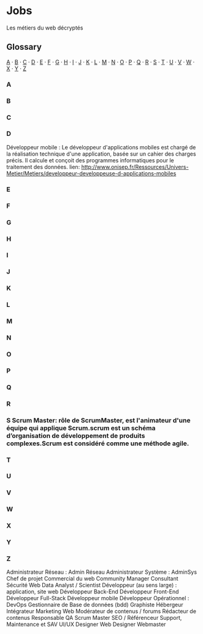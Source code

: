 # Jobs
Les métiers du web décryptés


## Glossary

[A](#a) ·
[B](#b) ·
[C](#c) ·
[D](#d) ·
[E](#e) ·
[F](#f) ·
[G](#g) ·
[H](#h) ·
[I](#i) ·
[J](#j) ·
[K](#k) ·
[L](#l) ·
[M](#m) ·
[N](#n) ·
[O](#o) ·
[P](#p) ·
[Q](#q) ·
[R](#r) ·
[S](#s) ·
[T](#t) ·
[U](#u) ·
[V](#v) ·
[W](#w) ·
[X](#x) ·
[Y](#y) ·
[Z](#z)

### A


### B


### C


### D 
Développeur mobile :  Le développeur d'applications mobiles est chargé de la réalisation technique d'une application, basée sur un cahier des charges précis. Il calcule et conçoit des programmes informatiques pour le traitement des données.  lien: http://www.onisep.fr/Ressources/Univers-Metier/Metiers/developpeur-developpeuse-d-applications-mobiles


### E


### F


### G


### H


### I


### J


### K


### L


### M


### N


### O


### P


### Q


### R


### S Scrum Master: rôle de ScrumMaster, est l'animateur d'une équipe qui applique Scrum.scrum est un schéma d’organisation de développement de produits complexes.Scrum est considéré comme une méthode agile.

### T


### U


### V


### W


### X


### Y


### Z


 Administrateur Réseau : Admin Réseau
 Administrateur Système : AdminSys
 Chef de projet
 Commercial du web
 Community Manager
 Consultant Sécurité Web
 Data Analyst / Scientist
 Développeur (au sens large) : application, site web 
 Développeur Back-End
 Développeur Front-End
 Développeur Full-Stack
 Développeur mobile 
 Développeur Opérationnel : DevOps
 Gestionnaire de Base de données (bdd)
 Graphiste
 Hébergeur 
 Intégrateur
 Marketing Web
 Modérateur de contenus / forums
 Rédacteur de contenus
 Responsable QA
 Scrum Master
 SEO / Référenceur 
 Support, Maintenance et SAV
 UI/UX Designer
 Web Designer
 Webmaster

